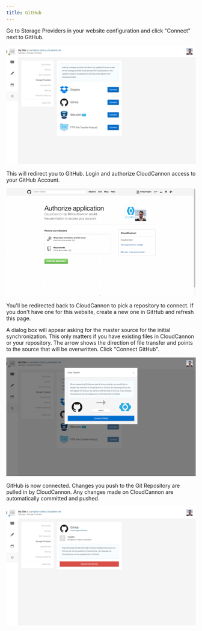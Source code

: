 ```yaml
---
title: GitHub
---
```


Go to Storage Providers in your website configuration and click "Connect" next to GitHub.

![Storage Providers](/img/cloud_storage/github/1.png)

This will redirect you to GitHub. Login and authorize CloudCannon access to your GitHub Account.

![GitHub](/img/cloud_storage/github/2.png)

You'll be redirected back to CloudCannon to pick a repository to connect. If you don't have one for this website, create a new one in GitHub and refresh this page.

A dialog box will appear asking for the master source for the initial synchronization. This only matters if you have existing files in CloudCannon or your repository. The arrow shows the direction of file transfer and points to the source that will be overwritten. Click "Connect GitHub".

![Inital Transfer](/img/cloud_storage/github/5.png)

GitHub is now connected. Changes you push to the Git Repository are pulled in by CloudCannon. Any changes made on CloudCannon are automatically committed and pushed.

![Inital Transfer](/img/cloud_storage/github/6.png)
